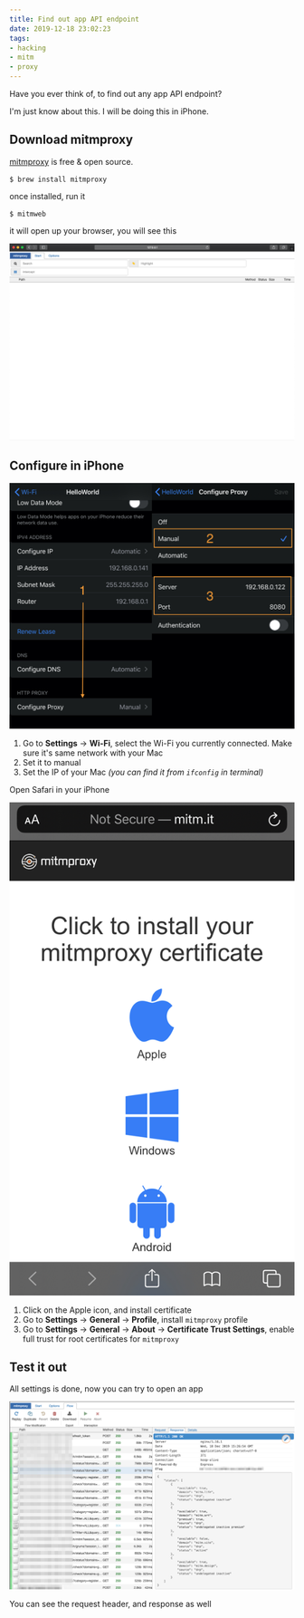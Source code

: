```yaml
---
title: Find out app API endpoint
date: 2019-12-18 23:02:23
tags:
- hacking
- mitm
- proxy
---
```


Have you ever think of, to find out any app API endpoint?

I'm just know about this. I will be doing this in iPhone.

## Download mitmproxy

[mitmproxy](https://mitmproxy.org/) is free & open source.

```
$ brew install mitmproxy
```

once installed, run it

```
$ mitmweb
```

it will open up your browser, you will see this

![mitmweb](/images/posts/2019-12-18-Find-out-app-API-endpoint/mitmproxy-web.png)

## Configure in iPhone

![iPhone proxy](/images/posts/2019-12-18-Find-out-app-API-endpoint/iphone-proxy.jpeg)

1. Go to **Settings** -> **Wi-Fi**, select the Wi-Fi you currently connected. Make sure it's same network with your Mac
2. Set it to manual
3. Set the IP of your Mac _(you can find it from `ifconfig` in terminal)_

Open Safari in your iPhone

![special URL mitm.it](/images/posts/2019-12-18-Find-out-app-API-endpoint/mitm.it.jpeg)

1. Click on the Apple icon, and install certificate
2. Go to **Settings** -> **General** -> **Profile**, install `mitmproxy` profile
3. Go to **Settings** -> **General** -> **About** -> **Certificate Trust Settings**, enable full trust for root certificates for `mitmproxy`

## Test it out

All settings is done, now you can try to open an app

![mitm request/response](/images/posts/2019-12-18-Find-out-app-API-endpoint/mitm-request.png)

You can see the request header, and response as well
